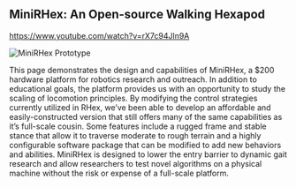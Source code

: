 ## MiniRHex: An Open-source Walking Hexapod ##

https://www.youtube.com/watch?v=rX7c94Jln9A

![MiniRHex Prototype](images/mini1.png)

This page demonstrates the design and capabilities of MiniRHex, a $200 hardware platform for robotics research and outreach. In addition to educational goals, the platform provides us with an opportunity to study the scaling of locomotion principles. By modifying the control strategies currently utilized in RHex, we’ve been able to develop an affordable and easily-constructed version that still offers many of the same capabilities as it’s full-scale cousin. Some features include a rugged frame and stable stance that allow it to traverse moderate to rough terrain and a highly configurable software package that can be modified to add new behaviors and abilities. MiniRHex is designed to lower the entry barrier to dynamic gait research and allow researchers to test novel algorithms on a physical machine without the risk or expense of a full-scale platform.